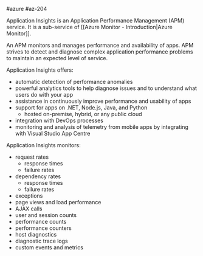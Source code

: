 #azure #az-204 

Application Insights is an Application Performance Management (APM) service.
It is a sub-service of [[Azure Monitor - Introduction|Azure Monitor]].

An APM monitors and manages performance and availability of apps.
APM strives to detect and diagnose complex application performance problems to maintain an expected level of service.

Application Insights offers:
- automatic detection of performance anomalies
- powerful analytics tools to help diagnose issues and to understand what users do with your app
- assistance in continuously improve performance and usability of apps
- support for apps on .NET, Node.js, Java, and Python
	- hosted on-premise, hybrid, or any public cloud
- integration with DevOps processes
- monitoring and analysis of telemetry from mobile apps by integrating with Visual Studio App Centre

Application Insights monitors:
- request rates
	- response times
	- failure rates
- dependency rates
	- response times
	- failure rates
- exceptions
- page views and load performance
- AJAX calls
- user and session counts
- performance counts
- performance counters
- host diagnostics
- diagnostic trace logs
- custom events and metrics